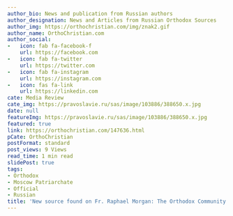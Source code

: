 ```yaml
---
author_bio: News and publication from Russian authors
author_designation: News and Articles from Russian Orthodox Sources
author_img: https://orthochristian.com/img/znak2.gif
author_name: OrthoChristian.com
author_social:
-   icon: fab fa-facebook-f
    url: https://facebook.com
-   icon: fab fa-twitter
    url: https://twitter.com
-   icon: fab fa-instagram
    url: https://instagram.com
-   icon: fas fa-link
    url: https://linkedin.com
cate: Media Review
cate_img: https://pravoslavie.ru/sas/image/103886/388650.x.jpg
date: null
featureImg: https://pravoslavie.ru/sas/image/103886/388650.x.jpg
featured: true
link: https://orthochristian.com/147636.html
pCate: OrthoChristian
postFormat: standard
post_views: 9 Views
read_time: 1 min read
slidePost: true
tags:
- Orthodox
- Moscow Patriarchate
- Official
- Russian
title: 'New source found on Fr. Raphael Morgan: The Orthodox Community of All Saints'
---
```

